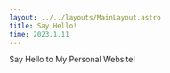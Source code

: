 ```yaml
---
layout: ../../layouts/MainLayout.astro
title: Say Hello!
time: 2023.1.11
---
```


Say Hello to My Personal Website!